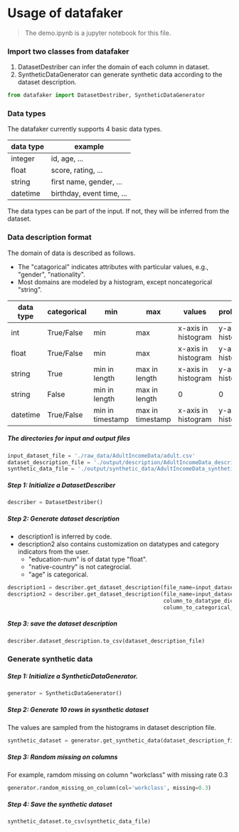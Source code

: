 
# Usage of datafaker

> The demo.ipynb is a jupyter notebook for this file.

### Import two classes from datafaker

1. DatasetDestriber can infer the domain of each column in dataset.
2. SyntheticDataGenerator can generate synthetic data according to the dataset description.


```python
from datafaker import DatasetDestriber, SyntheticDataGenerator
```

### Data types
 The datafaker currently supports 4 basic data types.

| data type | example                   |
| --------- | ------------------------- |
| integer   | id, age, ...              |
| float     | score, rating, ...        |
| string    | first name, gender, ...   |
| datetime  | birthday, event time, ... |

The data types can be part of the input. If not, they will be inferred from the dataset.

### Data description format

The domain of data is described as follows.
- The "catagorical" indicates attributes with particular values, e.g., "gender", "nationality".
- Most domains are modeled by a histogram, except noncategorical "string".

| data type | categorical | min              | max              | values              | probabilities       | values count       | missing rate |
| --------- | ----------- | ---------------- | ---------------- | ------------------- | ------------------- | ------------------ | ------------ |
| int       | True/False  | min              | max              | x-axis in histogram | y-axis in histogram | #bins in histogram | missing rate |
| float     | True/False  | min              | max              | x-axis in histogram | y-axis in histogram | #bins in histogram | missing rate |
| string    | True        | min in length    | max in length    | x-axis in histogram | y-axis in histogram | #bins in histogram | missing rate |
| string    | False       | min in length    | max in length    | 0                   | 0                   | 0                  | missing rate |
| datetime  | True/False  | min in timestamp | max in timestamp | x-axis in histogram | y-axis in histogram | #bins in histogram | missing rate |

##### The directories for input and output files


```python
input_dataset_file = './raw_data/AdultIncomeData/adult.csv'
dataset_description_file = './output/description/AdultIncomeData_description.csv'
synthetic_data_file = './output/synthetic_data/AdultIncomeData_synthetic.csv'
```

##### Step 1: Initialize a DatasetDescriber


```python
describer = DatasetDestriber()
```

##### Step 2: Generate dataset description

- description1 is inferred by code.
- description2 also contains customization on datatypes and category indicators from the user.
  - "education-num" is of datat type "float".
  - "native-country" is not categrocial.
  - "age" is categorical.


```python
description1 = describer.get_dataset_description(file_name=input_dataset_file)
description2 = describer.get_dataset_description(file_name=input_dataset_file,
                                                 column_to_datatype_dict={'education-num': 'float'},
                                                 column_to_categorical_dict={'native-country':False,'age':True})
```

##### Step 3: save the dataset description


```python
describer.dataset_description.to_csv(dataset_description_file)
```

### Generate synthetic data

##### Step 1: Initialize a SyntheticDataGenerator.


```python
generator = SyntheticDataGenerator()
```

##### Step 2: Generate 10 rows in sysnthetic dataset

The values are sampled from the histograms in dataset description file.


```python
synthetic_dataset = generator.get_synthetic_data(dataset_description_file, N=10)
```

##### Step 3: Random missing on columns

For example, ramdom missing on column "workclass" with missing rate 0.3


```python
generator.random_missing_on_column(col='workclass', missing=0.3)
```

##### Step 4: Save the synthetic dataset


```python
synthetic_dataset.to_csv(synthetic_data_file)
```
